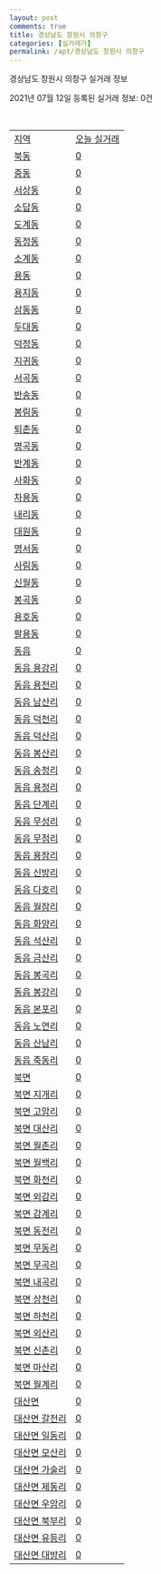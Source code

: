 ```yaml
---
layout: post
comments: true
title: 경상남도 창원시 의창구
categories: [실거래가]
permalink: /apt/경상남도 창원시 의창구
---
```


경상남도 창원시 의창구 실거래 정보

2021년 07월 12일 등록된 실거래 정보: 0건

<script type="text/javascript">
  google.charts.load('current', {'packages':['corechart']});
  google.charts.setOnLoadCallback(drawChart);

  function drawChart() {
    var data = google.visualization.arrayToDataTable([['거래일', '매매', '전월세', '전매'], ['20-07', 145, 219, 7], ['20-08', 215, 294, 8], ['20-09', 310, 246, 1], ['20-10', 433, 318, 0], ['20-11', 641, 289, 1], ['20-12', 314, 274, 7], ['21-01', 121, 294, 1], ['21-02', 104, 270, 1], ['21-03', 158, 296, 1], ['21-04', 140, 211, 0], ['21-05', 152, 209, 0], ['21-06', 114, 145, 0], ['21-07', 12, 22, 0]]);

    var options = {
      title: '최근 1년간 유형별 거래량 추이',
      legend: { position: 'bottom' }
    };

    var chart = new google.visualization.LineChart(document.getElementById('columnchart_material'));
    chart.draw(data, (options));
  }
</script>

<div id="columnchart_material" style="width: 95%; margin-left: -35px"></div>
<br>
<table class="sortable">
  <tr>
    <td><a href="#">지역</a></td>
    <td><a href="#">오늘 실거래</a></td>
  </tr>

  
  <tr class="item">
    <td><a href="경상남도 창원시 의창구 북동">북동</a></td>
    <td><a href="경상남도 창원시 의창구 북동">0</a></td>
  </tr>
    

  <tr class="item">
    <td><a href="경상남도 창원시 의창구 중동">중동</a></td>
    <td><a href="경상남도 창원시 의창구 중동">0</a></td>
  </tr>
    

  <tr class="item">
    <td><a href="경상남도 창원시 의창구 서상동">서상동</a></td>
    <td><a href="경상남도 창원시 의창구 서상동">0</a></td>
  </tr>
    

  <tr class="item">
    <td><a href="경상남도 창원시 의창구 소답동">소답동</a></td>
    <td><a href="경상남도 창원시 의창구 소답동">0</a></td>
  </tr>
    

  <tr class="item">
    <td><a href="경상남도 창원시 의창구 도계동">도계동</a></td>
    <td><a href="경상남도 창원시 의창구 도계동">0</a></td>
  </tr>
    

  <tr class="item">
    <td><a href="경상남도 창원시 의창구 동정동">동정동</a></td>
    <td><a href="경상남도 창원시 의창구 동정동">0</a></td>
  </tr>
    

  <tr class="item">
    <td><a href="경상남도 창원시 의창구 소계동">소계동</a></td>
    <td><a href="경상남도 창원시 의창구 소계동">0</a></td>
  </tr>
    

  <tr class="item">
    <td><a href="경상남도 창원시 의창구 용동">용동</a></td>
    <td><a href="경상남도 창원시 의창구 용동">0</a></td>
  </tr>
    

  <tr class="item">
    <td><a href="경상남도 창원시 의창구 용지동">용지동</a></td>
    <td><a href="경상남도 창원시 의창구 용지동">0</a></td>
  </tr>
    

  <tr class="item">
    <td><a href="경상남도 창원시 의창구 삼동동">삼동동</a></td>
    <td><a href="경상남도 창원시 의창구 삼동동">0</a></td>
  </tr>
    

  <tr class="item">
    <td><a href="경상남도 창원시 의창구 두대동">두대동</a></td>
    <td><a href="경상남도 창원시 의창구 두대동">0</a></td>
  </tr>
    

  <tr class="item">
    <td><a href="경상남도 창원시 의창구 덕정동">덕정동</a></td>
    <td><a href="경상남도 창원시 의창구 덕정동">0</a></td>
  </tr>
    

  <tr class="item">
    <td><a href="경상남도 창원시 의창구 지귀동">지귀동</a></td>
    <td><a href="경상남도 창원시 의창구 지귀동">0</a></td>
  </tr>
    

  <tr class="item">
    <td><a href="경상남도 창원시 의창구 서곡동">서곡동</a></td>
    <td><a href="경상남도 창원시 의창구 서곡동">0</a></td>
  </tr>
    

  <tr class="item">
    <td><a href="경상남도 창원시 의창구 반송동">반송동</a></td>
    <td><a href="경상남도 창원시 의창구 반송동">0</a></td>
  </tr>
    

  <tr class="item">
    <td><a href="경상남도 창원시 의창구 봉림동">봉림동</a></td>
    <td><a href="경상남도 창원시 의창구 봉림동">0</a></td>
  </tr>
    

  <tr class="item">
    <td><a href="경상남도 창원시 의창구 퇴촌동">퇴촌동</a></td>
    <td><a href="경상남도 창원시 의창구 퇴촌동">0</a></td>
  </tr>
    

  <tr class="item">
    <td><a href="경상남도 창원시 의창구 명곡동">명곡동</a></td>
    <td><a href="경상남도 창원시 의창구 명곡동">0</a></td>
  </tr>
    

  <tr class="item">
    <td><a href="경상남도 창원시 의창구 반계동">반계동</a></td>
    <td><a href="경상남도 창원시 의창구 반계동">0</a></td>
  </tr>
    

  <tr class="item">
    <td><a href="경상남도 창원시 의창구 사화동">사화동</a></td>
    <td><a href="경상남도 창원시 의창구 사화동">0</a></td>
  </tr>
    

  <tr class="item">
    <td><a href="경상남도 창원시 의창구 차용동">차용동</a></td>
    <td><a href="경상남도 창원시 의창구 차용동">0</a></td>
  </tr>
    

  <tr class="item">
    <td><a href="경상남도 창원시 의창구 내리동">내리동</a></td>
    <td><a href="경상남도 창원시 의창구 내리동">0</a></td>
  </tr>
    

  <tr class="item">
    <td><a href="경상남도 창원시 의창구 대원동">대원동</a></td>
    <td><a href="경상남도 창원시 의창구 대원동">0</a></td>
  </tr>
    

  <tr class="item">
    <td><a href="경상남도 창원시 의창구 명서동">명서동</a></td>
    <td><a href="경상남도 창원시 의창구 명서동">0</a></td>
  </tr>
    

  <tr class="item">
    <td><a href="경상남도 창원시 의창구 사림동">사림동</a></td>
    <td><a href="경상남도 창원시 의창구 사림동">0</a></td>
  </tr>
    

  <tr class="item">
    <td><a href="경상남도 창원시 의창구 신월동">신월동</a></td>
    <td><a href="경상남도 창원시 의창구 신월동">0</a></td>
  </tr>
    

  <tr class="item">
    <td><a href="경상남도 창원시 의창구 봉곡동">봉곡동</a></td>
    <td><a href="경상남도 창원시 의창구 봉곡동">0</a></td>
  </tr>
    

  <tr class="item">
    <td><a href="경상남도 창원시 의창구 용호동">용호동</a></td>
    <td><a href="경상남도 창원시 의창구 용호동">0</a></td>
  </tr>
    

  <tr class="item">
    <td><a href="경상남도 창원시 의창구 팔용동">팔용동</a></td>
    <td><a href="경상남도 창원시 의창구 팔용동">0</a></td>
  </tr>
    

  <tr class="item">
    <td><a href="경상남도 창원시 의창구 동읍">동읍</a></td>
    <td><a href="경상남도 창원시 의창구 동읍">0</a></td>
  </tr>
    

  <tr class="item">
    <td><a href="경상남도 창원시 의창구 동읍 용강리">동읍 용강리</a></td>
    <td><a href="경상남도 창원시 의창구 동읍 용강리">0</a></td>
  </tr>
    

  <tr class="item">
    <td><a href="경상남도 창원시 의창구 동읍 용전리">동읍 용전리</a></td>
    <td><a href="경상남도 창원시 의창구 동읍 용전리">0</a></td>
  </tr>
    

  <tr class="item">
    <td><a href="경상남도 창원시 의창구 동읍 남산리">동읍 남산리</a></td>
    <td><a href="경상남도 창원시 의창구 동읍 남산리">0</a></td>
  </tr>
    

  <tr class="item">
    <td><a href="경상남도 창원시 의창구 동읍 덕천리">동읍 덕천리</a></td>
    <td><a href="경상남도 창원시 의창구 동읍 덕천리">0</a></td>
  </tr>
    

  <tr class="item">
    <td><a href="경상남도 창원시 의창구 동읍 덕산리">동읍 덕산리</a></td>
    <td><a href="경상남도 창원시 의창구 동읍 덕산리">0</a></td>
  </tr>
    

  <tr class="item">
    <td><a href="경상남도 창원시 의창구 동읍 봉산리">동읍 봉산리</a></td>
    <td><a href="경상남도 창원시 의창구 동읍 봉산리">0</a></td>
  </tr>
    

  <tr class="item">
    <td><a href="경상남도 창원시 의창구 동읍 송정리">동읍 송정리</a></td>
    <td><a href="경상남도 창원시 의창구 동읍 송정리">0</a></td>
  </tr>
    

  <tr class="item">
    <td><a href="경상남도 창원시 의창구 동읍 용정리">동읍 용정리</a></td>
    <td><a href="경상남도 창원시 의창구 동읍 용정리">0</a></td>
  </tr>
    

  <tr class="item">
    <td><a href="경상남도 창원시 의창구 동읍 단계리">동읍 단계리</a></td>
    <td><a href="경상남도 창원시 의창구 동읍 단계리">0</a></td>
  </tr>
    

  <tr class="item">
    <td><a href="경상남도 창원시 의창구 동읍 무성리">동읍 무성리</a></td>
    <td><a href="경상남도 창원시 의창구 동읍 무성리">0</a></td>
  </tr>
    

  <tr class="item">
    <td><a href="경상남도 창원시 의창구 동읍 무점리">동읍 무점리</a></td>
    <td><a href="경상남도 창원시 의창구 동읍 무점리">0</a></td>
  </tr>
    

  <tr class="item">
    <td><a href="경상남도 창원시 의창구 동읍 용잠리">동읍 용잠리</a></td>
    <td><a href="경상남도 창원시 의창구 동읍 용잠리">0</a></td>
  </tr>
    

  <tr class="item">
    <td><a href="경상남도 창원시 의창구 동읍 신방리">동읍 신방리</a></td>
    <td><a href="경상남도 창원시 의창구 동읍 신방리">0</a></td>
  </tr>
    

  <tr class="item">
    <td><a href="경상남도 창원시 의창구 동읍 다호리">동읍 다호리</a></td>
    <td><a href="경상남도 창원시 의창구 동읍 다호리">0</a></td>
  </tr>
    

  <tr class="item">
    <td><a href="경상남도 창원시 의창구 동읍 월잠리">동읍 월잠리</a></td>
    <td><a href="경상남도 창원시 의창구 동읍 월잠리">0</a></td>
  </tr>
    

  <tr class="item">
    <td><a href="경상남도 창원시 의창구 동읍 화양리">동읍 화양리</a></td>
    <td><a href="경상남도 창원시 의창구 동읍 화양리">0</a></td>
  </tr>
    

  <tr class="item">
    <td><a href="경상남도 창원시 의창구 동읍 석산리">동읍 석산리</a></td>
    <td><a href="경상남도 창원시 의창구 동읍 석산리">0</a></td>
  </tr>
    

  <tr class="item">
    <td><a href="경상남도 창원시 의창구 동읍 금산리">동읍 금산리</a></td>
    <td><a href="경상남도 창원시 의창구 동읍 금산리">0</a></td>
  </tr>
    

  <tr class="item">
    <td><a href="경상남도 창원시 의창구 동읍 봉곡리">동읍 봉곡리</a></td>
    <td><a href="경상남도 창원시 의창구 동읍 봉곡리">0</a></td>
  </tr>
    

  <tr class="item">
    <td><a href="경상남도 창원시 의창구 동읍 봉강리">동읍 봉강리</a></td>
    <td><a href="경상남도 창원시 의창구 동읍 봉강리">0</a></td>
  </tr>
    

  <tr class="item">
    <td><a href="경상남도 창원시 의창구 동읍 본포리">동읍 본포리</a></td>
    <td><a href="경상남도 창원시 의창구 동읍 본포리">0</a></td>
  </tr>
    

  <tr class="item">
    <td><a href="경상남도 창원시 의창구 동읍 노연리">동읍 노연리</a></td>
    <td><a href="경상남도 창원시 의창구 동읍 노연리">0</a></td>
  </tr>
    

  <tr class="item">
    <td><a href="경상남도 창원시 의창구 동읍 산남리">동읍 산남리</a></td>
    <td><a href="경상남도 창원시 의창구 동읍 산남리">0</a></td>
  </tr>
    

  <tr class="item">
    <td><a href="경상남도 창원시 의창구 동읍 죽동리">동읍 죽동리</a></td>
    <td><a href="경상남도 창원시 의창구 동읍 죽동리">0</a></td>
  </tr>
    

  <tr class="item">
    <td><a href="경상남도 창원시 의창구 북면">북면</a></td>
    <td><a href="경상남도 창원시 의창구 북면">0</a></td>
  </tr>
    

  <tr class="item">
    <td><a href="경상남도 창원시 의창구 북면 지개리">북면 지개리</a></td>
    <td><a href="경상남도 창원시 의창구 북면 지개리">0</a></td>
  </tr>
    

  <tr class="item">
    <td><a href="경상남도 창원시 의창구 북면 고암리">북면 고암리</a></td>
    <td><a href="경상남도 창원시 의창구 북면 고암리">0</a></td>
  </tr>
    

  <tr class="item">
    <td><a href="경상남도 창원시 의창구 북면 대산리">북면 대산리</a></td>
    <td><a href="경상남도 창원시 의창구 북면 대산리">0</a></td>
  </tr>
    

  <tr class="item">
    <td><a href="경상남도 창원시 의창구 북면 월촌리">북면 월촌리</a></td>
    <td><a href="경상남도 창원시 의창구 북면 월촌리">0</a></td>
  </tr>
    

  <tr class="item">
    <td><a href="경상남도 창원시 의창구 북면 월백리">북면 월백리</a></td>
    <td><a href="경상남도 창원시 의창구 북면 월백리">0</a></td>
  </tr>
    

  <tr class="item">
    <td><a href="경상남도 창원시 의창구 북면 화천리">북면 화천리</a></td>
    <td><a href="경상남도 창원시 의창구 북면 화천리">0</a></td>
  </tr>
    

  <tr class="item">
    <td><a href="경상남도 창원시 의창구 북면 외감리">북면 외감리</a></td>
    <td><a href="경상남도 창원시 의창구 북면 외감리">0</a></td>
  </tr>
    

  <tr class="item">
    <td><a href="경상남도 창원시 의창구 북면 감계리">북면 감계리</a></td>
    <td><a href="경상남도 창원시 의창구 북면 감계리">0</a></td>
  </tr>
    

  <tr class="item">
    <td><a href="경상남도 창원시 의창구 북면 동전리">북면 동전리</a></td>
    <td><a href="경상남도 창원시 의창구 북면 동전리">0</a></td>
  </tr>
    

  <tr class="item">
    <td><a href="경상남도 창원시 의창구 북면 무동리">북면 무동리</a></td>
    <td><a href="경상남도 창원시 의창구 북면 무동리">0</a></td>
  </tr>
    

  <tr class="item">
    <td><a href="경상남도 창원시 의창구 북면 무곡리">북면 무곡리</a></td>
    <td><a href="경상남도 창원시 의창구 북면 무곡리">0</a></td>
  </tr>
    

  <tr class="item">
    <td><a href="경상남도 창원시 의창구 북면 내곡리">북면 내곡리</a></td>
    <td><a href="경상남도 창원시 의창구 북면 내곡리">0</a></td>
  </tr>
    

  <tr class="item">
    <td><a href="경상남도 창원시 의창구 북면 상천리">북면 상천리</a></td>
    <td><a href="경상남도 창원시 의창구 북면 상천리">0</a></td>
  </tr>
    

  <tr class="item">
    <td><a href="경상남도 창원시 의창구 북면 하천리">북면 하천리</a></td>
    <td><a href="경상남도 창원시 의창구 북면 하천리">0</a></td>
  </tr>
    

  <tr class="item">
    <td><a href="경상남도 창원시 의창구 북면 외산리">북면 외산리</a></td>
    <td><a href="경상남도 창원시 의창구 북면 외산리">0</a></td>
  </tr>
    

  <tr class="item">
    <td><a href="경상남도 창원시 의창구 북면 신촌리">북면 신촌리</a></td>
    <td><a href="경상남도 창원시 의창구 북면 신촌리">0</a></td>
  </tr>
    

  <tr class="item">
    <td><a href="경상남도 창원시 의창구 북면 마산리">북면 마산리</a></td>
    <td><a href="경상남도 창원시 의창구 북면 마산리">0</a></td>
  </tr>
    

  <tr class="item">
    <td><a href="경상남도 창원시 의창구 북면 월계리">북면 월계리</a></td>
    <td><a href="경상남도 창원시 의창구 북면 월계리">0</a></td>
  </tr>
    

  <tr class="item">
    <td><a href="경상남도 창원시 의창구 대산면">대산면</a></td>
    <td><a href="경상남도 창원시 의창구 대산면">0</a></td>
  </tr>
    

  <tr class="item">
    <td><a href="경상남도 창원시 의창구 대산면 갈전리">대산면 갈전리</a></td>
    <td><a href="경상남도 창원시 의창구 대산면 갈전리">0</a></td>
  </tr>
    

  <tr class="item">
    <td><a href="경상남도 창원시 의창구 대산면 일동리">대산면 일동리</a></td>
    <td><a href="경상남도 창원시 의창구 대산면 일동리">0</a></td>
  </tr>
    

  <tr class="item">
    <td><a href="경상남도 창원시 의창구 대산면 모산리">대산면 모산리</a></td>
    <td><a href="경상남도 창원시 의창구 대산면 모산리">0</a></td>
  </tr>
    

  <tr class="item">
    <td><a href="경상남도 창원시 의창구 대산면 가술리">대산면 가술리</a></td>
    <td><a href="경상남도 창원시 의창구 대산면 가술리">0</a></td>
  </tr>
    

  <tr class="item">
    <td><a href="경상남도 창원시 의창구 대산면 제동리">대산면 제동리</a></td>
    <td><a href="경상남도 창원시 의창구 대산면 제동리">0</a></td>
  </tr>
    

  <tr class="item">
    <td><a href="경상남도 창원시 의창구 대산면 우암리">대산면 우암리</a></td>
    <td><a href="경상남도 창원시 의창구 대산면 우암리">0</a></td>
  </tr>
    

  <tr class="item">
    <td><a href="경상남도 창원시 의창구 대산면 북부리">대산면 북부리</a></td>
    <td><a href="경상남도 창원시 의창구 대산면 북부리">0</a></td>
  </tr>
    

  <tr class="item">
    <td><a href="경상남도 창원시 의창구 대산면 유등리">대산면 유등리</a></td>
    <td><a href="경상남도 창원시 의창구 대산면 유등리">0</a></td>
  </tr>
    

  <tr class="item">
    <td><a href="경상남도 창원시 의창구 대산면 대방리">대산면 대방리</a></td>
    <td><a href="경상남도 창원시 의창구 대산면 대방리">0</a></td>
  </tr>
    


</table>


    
